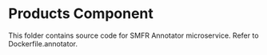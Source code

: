 # Products Component

This folder contains source code for SMFR Annotator microservice.
Refer to Dockerfile.annotator.
